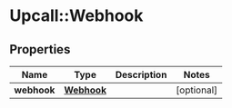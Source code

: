 # Upcall::Webhook

## Properties
Name | Type | Description | Notes
------------ | ------------- | ------------- | -------------
**webhook** | [**Webhook**](Webhook.md) |  | [optional] 


